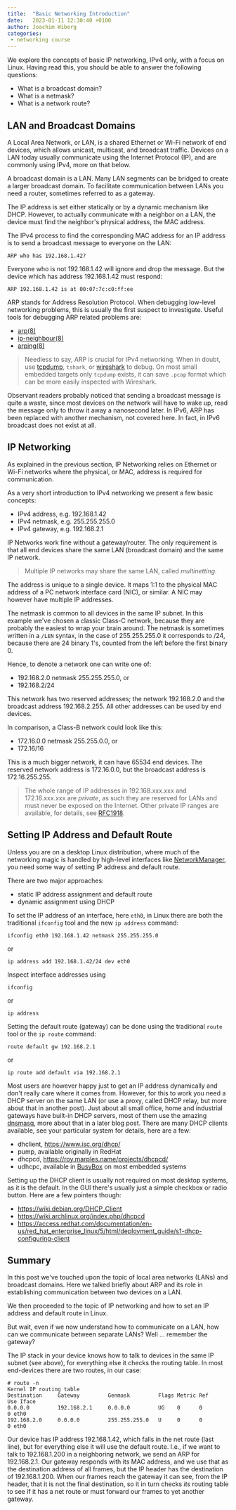 ```yaml
---
title:  "Basic Networking Introduction"
date:   2023-01-11 12:30:40 +0100
author: Joachim Wiberg
categories:
 - networking course
---
```


We explore the concepts of basic IP networking, IPv4 only, with a focus
on Linux.  Having read this, you should be able to answer the following
questions:

  - What is a broadcast domain?
  - What is a netmask?
  - What is a network route?

<!-- more -->

## LAN and Broadcast Domains

A Local Area Network, or LAN, is a shared Ethernet or Wi-Fi network of
end devices, which allows unicast, multicast, and broadcast traffic.
Devices on a LAN today usually communicate using the Internet Protocol
(IP), and are commonly using IPv4, more on that below.

A broadcast domain is a LAN.  Many LAN segments can be bridged to create
a larger broadcast domain.  To facilitate communication between LANs you
need a router, sometimes referred to as a gateway.

The IP address is set either statically or by a dynamic mechanism like
DHCP.  However, to actually communicate with a neighbor on a LAN, the
device must find the neighbor's physical address, the MAC address.

The IPv4 process to find the corresponding MAC address for an IP address
is to send a broadcast message to everyone on the LAN:

    ARP who has 192.168.1.42?

Everyone who is not 192.168.1.42 will ignore and drop the message.  But
the device which has address 192.168.1.42 must respond:

    ARP 192.168.1.42 is at 00:07:7c:c0:ff:ee

ARP stands for Address Resolution Protocol.  When debugging low-level
networking problems, this is usually the first suspect to investigate.
Useful tools for debugging ARP related problems are:

- [arp(8)](http://man7.org/linux/man-pages/man8/arp.8.html)
- [ip-neighbour(8)](http://man7.org/linux/man-pages/man8/ip-neighbour.8.html)
- [arping(8)](http://man7.org/linux/man-pages/man8/arping.8.html)

> Needless to say, ARP is crucial for IPv4 networking.  When in doubt,
> use [tcpdump](https://en.wikipedia.org/wiki/Tcpdump), `tshark`, or
> [wireshark](https://en.wikipedia.org/wiki/Wireshark) to debug.  On
> most small embedded targets only `tcpdump` exists, it can save `.pcap`
> format which can be more easily inspected with Wireshark.

Observant readers probably noticed that sending a broadcast message is
quite a waste, since most devices on the network will have to wake up,
read the message only to throw it away a nanosecond later.  In IPv6, ARP
has been replaced with another mechanism, not covered here.  In fact, in
IPv6 broadcast does not exist at all.


## IP Networking

As explained in the previous section, IP Networking relies on Ethernet
or Wi-Fi networks where the physical, or MAC, address is required for
communication.

As a very short introduction to IPv4 networking we present a few basic
concepts:

- IPv4 address, e.g. 192.168.1.42
- IPv4 netmask, e.g. 255.255.255.0
- IPv4 gateway, e.g. 192.168.2.1

IP Networks work fine without a gateway/router.  The only requirement is
that all end devices share the same LAN (broadcast domain) and the same
IP network.

> Multiple IP networks may share the same LAN, called *multinetting*.

The address is unique to a single device.  It maps 1:1 to the physical
MAC address of a PC network interface card (NIC), or similar.  A NIC may
however have multiple IP addresses.

The netmask is common to all devices in the same IP subnet.  In this
example we've chosen a classic Class-C network, because they are
probably the easiest to wrap your brain around.  The netmask is
sometimes written in a `/LEN` syntax, in the case of 255.255.255.0 it
corresponds to /24, because there are 24 binary 1's, counted from the
left before the first binary 0.

Hence, to denote a network one can write one of:

- 192.168.2.0 netmask 255.255.255.0, or
- 192.168.2/24

This network has two reserved addresses; the network 192.168.2.0 and
the broadcast address 192.168.2.255.  All other addresses can be used
by end devices.

In comparison, a Class-B network could look like this:

- 172.16.0.0 netmask 255.255.0.0, or
- 172.16/16

This is a much bigger network, it can have 65534 end devices.  The
reserved network address is 172.16.0.0, but the broadcast address is
172.16.255.255.

> The whole range of IP addresses in 192.168.xxx.xxx and 172.16.xxx.xxx are
> *private*, as such they are reserved for LANs and must never be exposed
> on the Internet.  Other private IP ranges are available, for details, see
> [RFC1918](https://www.rfc-editor.org/rfc/rfc1918.html#section-3).

## Setting IP Address and Default Route

Unless you are on a desktop Linux distribution, where much of the
networking magic is handled by high-level interfaces like
[NetworkManager](https://en.wikipedia.org/wiki/NetworkManager),
you need some way of setting IP address and default route.

There are two major approaches:

- static IP address assignment and default route
- dynamic assignment using DHCP

To set the IP address of an interface, here `eth0`, in Linux there are
both the traditional `ifconfig` tool and the new `ip address` command:

    ifconfig eth0 192.168.1.42 netmask 255.255.255.0
	
or

    ip address add 192.168.1.42/24 dev eth0

Inspect interface addresses using

    ifconfig
	
or

    ip address

Setting the default route (gateway) can be done using the traditional
`route` tool or the `ip route` command:

    route default gw 192.168.2.1
	
or

    ip route add default via 192.168.2.1
	
Most users are however happy just to get an IP address dynamically and
don't really care where it comes from.  However, for this to work you
need a DHCP server on the same LAN (or use a proxy, called DHCP relay,
but more about that in another post).  Just about all small office, home
and industrial gateways have built-in DHCP servers, most of them use the
amazing [dnsmasq](https://en.wikipedia.org/wiki/Dnsmasq), more about
that in a later blog post.  There are many DHCP clients available, see
your particular system for details, here are a few:

- dhclient, https://www.isc.org/dhcp/
- pump, available originally in RedHat
- dhcpcd, https://roy.marples.name/projects/dhcpcd/
- udhcpc, available in [BusyBox](https://www.busybox.net) on most embedded systems

Setting up the DHCP client is usually not required on most desktop
systems, as it is the default.  In the GUI there's usually just a
simple checkbox or radio button.  Here are a few pointers though:

- https://wiki.debian.org/DHCP_Client
- https://wiki.archlinux.org/index.php/dhcpcd
- https://access.redhat.com/documentation/en-us/red_hat_enterprise_linux/5/html/deployment_guide/s1-dhcp-configuring-client


## Summary

In this post we've touched upon the topic of local area networks (LANs)
and broadcast domains.  Here we talked briefly about ARP and its role in
establishing communication between two devices on a LAN.

We then proceeded to the topic of IP networking and how to set an IP
address and default route in Linux.

But wait, even if we now understand how to communicate on a LAN, how can
we communicate between separate LANs?  Well ... remember the gateway?

The IP stack in your device knows how to talk to devices in the same IP
subnet (see above), for everything else it checks the routing table.  In
most end-devices there are two routes, in our case:

    # route -n
    Kernel IP routing table
    Destination     Gateway         Genmask         Flags Metric Ref    Use Iface
    0.0.0.0         192.168.2.1     0.0.0.0         UG    0      0        0 eth0
    192.168.2.0     0.0.0.0         255.255.255.0   U     0      0        0 eth0

Our device has IP address 192.168.1.42, which falls in the net route
(last line), but for everything else it will use the default route.
I.e., if we want to talk to 192.168.1.200 in a neighboring network,
we send an ARP for 192.168.2.1.  Our gateway responds with its MAC
address, and we use that as the destination address of all frames,
but the IP header has the destination of 192.168.1.200.  When our
frames reach the gateway it can see, from the IP header, that it
is not the final destination, so it in turn checks *its* routing
table to see if it has a net route or must forward our frames to
yet another gateway.


